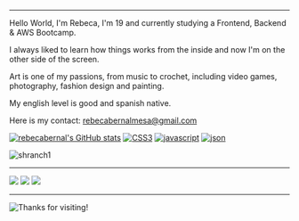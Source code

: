 
---

Hello World, I'm Rebeca, I'm 19 and currently studying a Frontend, Backend & AWS Bootcamp.

I always liked to learn how things works from the inside and now I'm on the other side of the screen.

Art is one of my passions, from music to crochet, including video games, photography, fashion design and painting.

My english level is good and spanish native.

Here is my contact: rebecabernalmesa@gmail.com

[![rebecabernal's GitHub stats](https://github-readme-stats.vercel.app/api?username=rebecabernal)](https://github.com/rebecabernal/github-readme-stats)
<a href='https://github.com/shivamkapasia0' target="_blank"><img alt='CSS3' src='https://img.shields.io/badge/CSS3-100000?style=for-the-badge&logo=CSS3&logoColor=1572B6&labelColor=000000&color=1572B6'/></a>
<a href='' target="_blank"><img alt='javascript' src='https://img.shields.io/badge/javascript-100000?style=for-the-badge&logo=javascript&logoColor=F7DF1E&labelColor=000000&color=F7DF1E'/></a>
<a href='https://github.com/shivamkapasia0' target="_blank"><img alt='json' src='https://img.shields.io/badge/json-100000?style=for-the-badge&logo=json&logoColor=A0A0A0&labelColor=black&color=A0A0A0'/></a>

![shranch1](https://github.com/user-attachments/assets/0eb09446-b516-4bd1-9321-f9f308ebe3c4)

---

![](http://github-profile-summary-cards.vercel.app/api/cards/profile-details?username=rebecabernal&theme=jolly)
![](http://github-profile-summary-cards.vercel.app/api/cards/stats?username=rebecabernal&theme=jolly)
![](http://github-profile-summary-cards.vercel.app/api/cards/productive-time?username=rebecabernal&theme=jolly&utcOffset=8)

---

![Thanks for visiting!](https://github.com/user-attachments/assets/c60514e2-186f-40b1-a8a0-adb38e305329)

